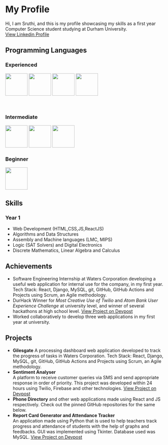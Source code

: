 # My Profile <br>
Hi, I am Sruthi, and this is my profile showcasing my skills as a first year Computer Science student studying at Durham University. <br>
[View Linkedin Profile](https://www.linkedin.com/in/sruthi-s-885b11190/) <br>

## Programming Languages <br>

### Experienced 
<p>
  <img src="https://upload.wikimedia.org/wikipedia/commons/thumb/c/c3/Python-logo-notext.svg/1200px-Python-logo-notext.svg.png" width="70"/>
  <img src="https://pbs.twimg.com/profile_images/1512090708181725184/KAPAXmDg_400x400.jpg" width="70/>
  <img src="https://upload.wikimedia.org/wikipedia/commons/thumb/6/61/HTML5_logo_and_wordmark.svg/1200px-HTML5_logo_and_wordmark.svg.png" width="70"/>
  <img src="https://upload.wikimedia.org/wikipedia/commons/thumb/e/e0/Git-logo.svg/1024px-Git-logo.svg.png" width="70"/>
  <img src="https://pbs.twimg.com/profile_images/1255113654049128448/J5Yt92WW_400x400.png" width="70"/>
</p>
<br>

### Intermediate 
<p>
  <img src="https://upload.wikimedia.org/wikipedia/commons/thumb/9/99/Unofficial_JavaScript_logo_2.svg/2048px-Unofficial_JavaScript_logo_2.svg.png" width="70"/>
  <img src="https://miro.medium.com/max/300/1*veOyRtKTPeoqC_VlWNUc5Q.png" width="70/>
  <img src="https://cdn-icons-png.flaticon.com/512/919/919826.png" width="70"/> 
  <img src="https://cdn.freebiesupply.com/logos/large/2x/react-1-logo-png-transparent.png" width="70"/>
</p>

### Beginner 
<img src= "https://www.django-rest-framework.org/img/logo.png" width="70" />                 
<br>

## Skills <br>
### Year 1 <br>
* Web Development (HTML,CSS,JS,ReactJS) 
* Algorithms and Data Structures 
* Assembly and Machine languages (LMC, MIPS)
* Logic (SAT Solvers) and Digital Electronics <br>
* Discrete Mathematics, Linear Algebra and Calculus

## Achievements <br>
* Software Engineering Internship at Waters Corporation developing a useful web application for internal use for the company, in my first year. Tech Stack: React, Django, MySQL, git, GitHub, GitHub Actions and Projects using Scrum, an Agile methodology.
* DurHack Winner for *Most Creative Use of Twilio* and *Atom Bank User Experience Challenge* at university level, and winner of several hackathons at high school level. [View Project on Devpost](https://devpost.com/software/sentiment-analyser-w1qlmy)
*  Worked collaboratively to develop three web applications in my first year at university. 

## Projects <br>
* **Gilesgate** A processing dashboard web application developed to track the progress of tasks in Waters Corporation. Tech Stack: React, Django, MySQL, git, GitHub, GitHub Actions and Projects using Scrum, an Agile methodology.
* **Sentiment Analyser**  <br> A platform to receive customer queries via SMS and send appropriate response in order of priority. This project was developed within 24 hours using Twilio, Firebase and other technologies. [View Project on Devpost](https://devpost.com/software/sentiment-analyser-w1qlmy)
* **Phone Directory** and other web applications made using React and JS respectively. Check out the pinned GitHub repositories for the same below.<br>
* **Report Card Generator and Attendance Tracker**  <br>
An application made using Python that is used to help teachers track progress and attendance of students with the help of graphs and feedbacks. GUI was implemented using Tkinter. Database used was MySQL. [View Project on Devpost](https://devpost.com/software/eduplot)<br>

